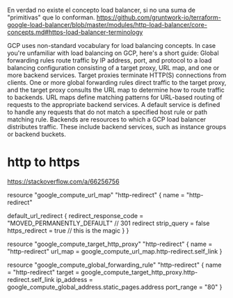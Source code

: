 En verdad no existe el concepto load balancer, si no una suma de "primitivas" que lo conforman.
https://github.com/gruntwork-io/terraform-google-load-balancer/blob/master/modules/http-load-balancer/core-concepts.md#https-load-balancer-terminology

GCP uses non-standard vocabulary for load balancing concepts. In case you're unfamiliar with load balancing on GCP, here's a short guide:
  Global forwarding rules route traffic by IP address, port, and protocol to a load balancing configuration consisting of a target proxy, URL map, and one or more backend services.
  Target proxies terminate HTTP(S) connections from clients. One or more global forwarding rules direct traffic to the target proxy, and the target proxy consults the URL map to determine how to route traffic to backends.
  URL maps define matching patterns for URL-based routing of requests to the appropriate backend services. A default service is defined to handle any requests that do not match a specified host rule or path matching rule.
  Backends are resources to which a GCP load balancer distributes traffic. These include backend services, such as instance groups or backend buckets.

# http to https
https://stackoverflow.com/a/66256756

resource "google_compute_url_map" "http-redirect" {
  name = "http-redirect"

  default_url_redirect {
    redirect_response_code = "MOVED_PERMANENTLY_DEFAULT"  // 301 redirect
    strip_query            = false
    https_redirect         = true  // this is the magic
  }
}

resource "google_compute_target_http_proxy" "http-redirect" {
  name    = "http-redirect"
  url_map = google_compute_url_map.http-redirect.self_link
}

resource "google_compute_global_forwarding_rule" "http-redirect" {
  name       = "http-redirect"
  target     = google_compute_target_http_proxy.http-redirect.self_link
  ip_address = google_compute_global_address.static_pages.address
  port_range = "80"
}
